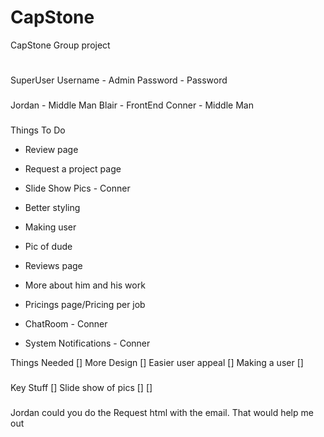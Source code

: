 # CapStone
CapStone Group project
#

###

SuperUser 
Username - Admin
Password - Password

###

Jordan - Middle Man
Blair - FrontEnd
Conner - Middle Man

###

###
Things To Do
- Review page

- Request a project page

- Slide Show Pics - Conner

- Better styling

- Making user

- Pic of dude

- Reviews page 

- More about him and his work

- Pricings page/Pricing per job

- ChatRoom - Conner

- System Notifications - Conner

Things Needed 
[] More Design
[] Easier user appeal
[] Making a user
[] 

###

Key Stuff
[] Slide show of pics
[] 
[]

###
Jordan could you do the Request html with the email. That would help me out
